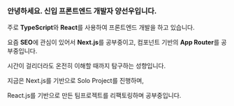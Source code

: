 ### 안녕하세요. 신입 프론트엔드 개발자 양선우입니다.
주로 **TypeScript**와 **React**를 사용하여 프론트엔드 개발을 하고 있습니다.

요즘 **SEO**에 관심이 있어서 **Next.js**를 공부중이고, 컴포넌트 기반의 **App Router**를 공부중입니다.

시간이 걸리더라도 온전히 이해할 때까지 탐구하는 성향입니다.

지금은 Next.js를 기반으로 Solo Project를 진행하며,

React.js를 기반으로 만든 팀프로젝트를 리팩토링하며 공부중입니다.
